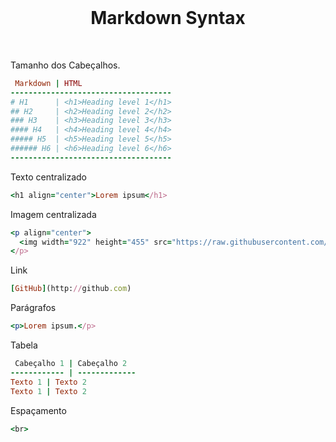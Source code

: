 <br>

<h1 align="center">Markdown Syntax</h1>

<br>

Tamanho dos Cabeçalhos.

```ruby
 Markdown | HTML
------------------------------------
# H1      | <h1>Heading level 1</h1>
## H2     | <h2>Heading level 2</h2>
### H3    | <h3>Heading level 3</h3>
#### H4   | <h4>Heading level 4</h4>
##### H5  | <h5>Heading level 5</h5>
###### H6 | <h6>Heading level 6</h6>
------------------------------------

```

Texto centralizado
```ruby
<h1 align="center">Lorem ipsum</h1>
```

Imagem centralizada
```ruby
<p align="center">
  <img width="922" height="455" src="https://raw.githubusercontent.com/odiegoduarte/lmm/master/images/multimidia.png">
</p>

```

Link
```ruby
[GitHub](http://github.com)
```

Parágrafos
```ruby
<p>Lorem ipsum.</p>
```

Tabela
```ruby
 Cabeçalho 1 | Cabeçalho 2
------------ | -------------
Texto 1 | Texto 2
Texto 1 | Texto 2
```


Espaçamento
```ruby
<br>
```
